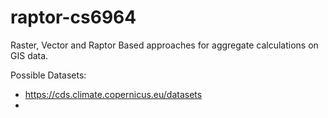 # raptor-cs6964
Raster, Vector and Raptor Based approaches for aggregate calculations on GIS data.

Possible Datasets:
- https://cds.climate.copernicus.eu/datasets
- 
